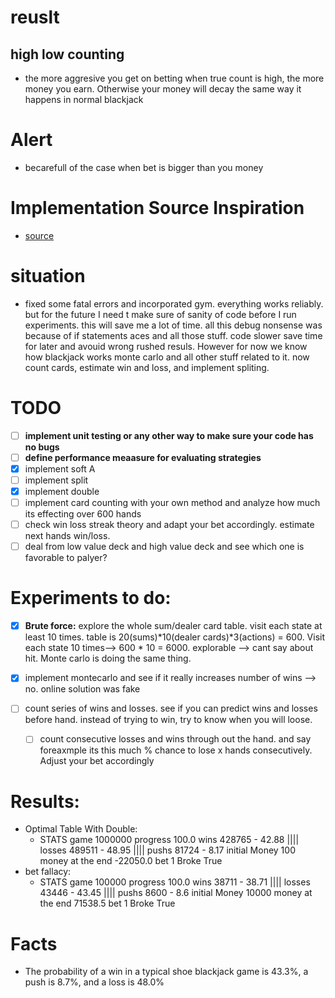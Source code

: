 # reuslt
## high low counting
- the more aggresive you get on betting when true count is high, the more money you earn. Otherwise your money will decay the same way it happens in normal blackjack

# Alert

- becarefull of the case when bet is bigger than you money

# Implementation Source Inspiration
- [source](https://www.youtube.com/watch?v=G_So72lFNIU)
# situation
- fixed some fatal errors and incorporated gym. everything works reliably. but for the future I need t make sure of sanity of code before I run experiments. this will save me a lot of time. all this debug nonsense was because of if statements aces and all those stuff. code slower save time for later and avouid wrong rushed resuls. However for now we know how blackjack works monte carlo and all other stuff related to it. now count cards, estimate win and loss, and implement spliting.
# TODO
- [ ] **implement unit testing or any other way to make sure your code has no bugs**
- [ ] **define performance meaasure for evaluating strategies**
- [x] implement soft A
- [ ] implement split
- [x] implement double
- [ ] implement card counting with your own method and analyze how much its effecting over 600 hands
- [ ] check win loss streak theory and adapt your bet accordingly. estimate next hands win/loss.
- [ ] deal from low value deck and high value deck and see which one is favorable to palyer?

# Experiments to do:
- [x] **Brute force:**  explore the whole sum/dealer card table. visit each state at least 10 times. table is 20(sums)*10(dealer cards)*3(actions) = 600. Visit each state 10 times--> 600 * 10 = 6000. explorable --> cant say about hit. Monte carlo is doing the same thing.

- [x] implement montecarlo and see if it really increases number of wins --> no. online solution was fake

- [ ] count series of wins and losses. see if you can predict wins and losses before hand. instead of trying to win, try to know when you will loose.
    - [ ] count consecutive losses and wins through out the hand. and say foreaxmple its this much % chance to lose x hands consecutively. Adjust your bet accordingly

# Results:

- Optimal Table With Double:
    - STATS game 1000000 progress 100.0 wins 428765 - 42.88 |||| losses 489511 - 48.95 |||| pushs 81724 - 8.17 initial Money 100 money at the end -22050.0 bet 1 Broke True 
- bet fallacy:
    - STATS game 100000 progress 100.0 wins 38711 - 38.71 |||| losses 43446 - 43.45 |||| pushs 8600 - 8.6 initial Money 10000 money at the end 71538.5 bet 1 Broke True
# Facts

- The probability of a win in a typical shoe blackjack game is 43.3%, a push is 8.7%, and a loss is 48.0% 

